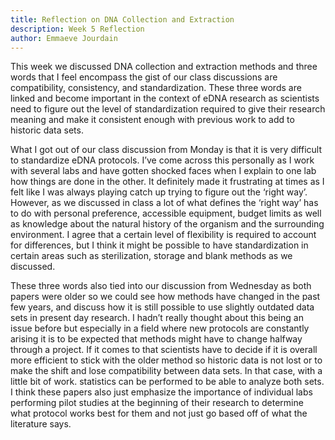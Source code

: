 ```yaml
---
title: Reflection on DNA Collection and Extraction 
description: Week 5 Reflection 
author: Emmaeve Jourdain 
---
```


This week we discussed DNA collection and extraction methods and three words that I feel encompass the gist of our class discussions are compatibility, consistency, and standardization. These three words are linked and become important in the context of eDNA research as scientists need to figure out the level of standardization required to give their research meaning and make it consistent enough with previous work to add to historic data sets. 

What I got out of our class discussion from Monday is that it is very difficult to standardize eDNA protocols. I’ve come across this personally as I work with several labs and have gotten shocked faces when I explain to one lab how things are done in the other. It definitely made it frustrating at times as I felt like I was always playing catch up trying to figure out the ‘right way’. However, as we discussed in class a lot of what defines the ‘right way’ has to do with personal preference, accessible equipment, budget limits as well as knowledge about the natural history of the organism and the surrounding environment. I agree that a certain level of flexibility is required to account for differences, but I think it might be possible to have standardization in certain areas such as sterilization, storage and blank methods as we discussed. 

These three words also tied into our discussion from Wednesday as both papers were older so we could see how methods have changed in the past few years, and discuss how it is still possible to use slightly outdated data sets in present day research. I hadn’t really thought about this being an issue before but especially in a field where new protocols are constantly arising it is to be expected that methods might have to change halfway through a project. If it comes to that scientists have to decide if it is overall more efficient to stick with the older method so historic data is not lost or to make the shift and lose compatibility between data sets. In that case, with a little bit of work. statistics can be performed to be able to analyze both sets. I think these papers also just emphasize the importance of individual labs performing pilot studies at the beginning of their research to determine what protocol works best for them and not just go based off of what the literature says. 
